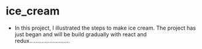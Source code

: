 # ice_cream

- In this project, I illustrated the steps to make ice cream. The project has just began and will be build gradually with react and redux..........................
